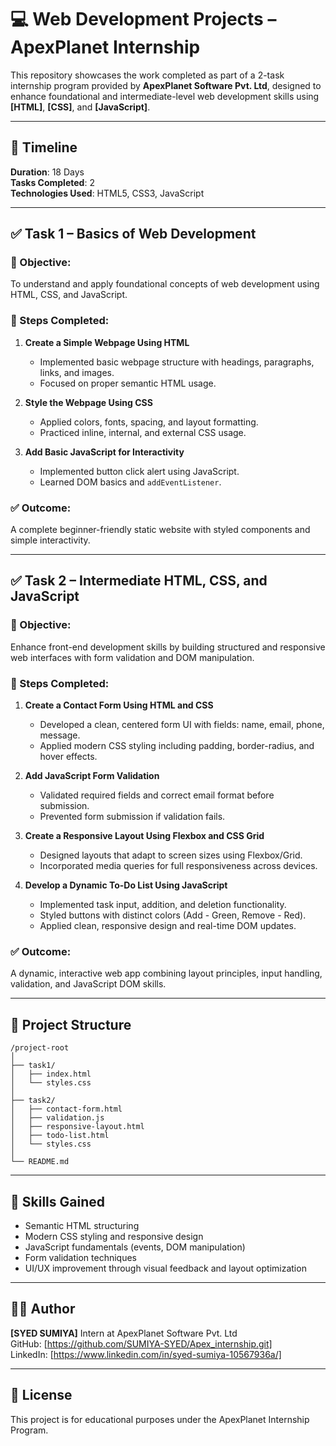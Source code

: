 
# 💻 Web Development Projects – ApexPlanet Internship

This repository showcases the work completed as part of a 2-task internship program provided by **ApexPlanet Software Pvt. Ltd**, designed to enhance foundational and intermediate-level web development skills using **[HTML]**, **[CSS]**, and **[JavaScript]**.

---

## 📅 Timeline
**Duration**: 18 Days  
**Tasks Completed**: 2  
**Technologies Used**: HTML5, CSS3, JavaScript

---

## ✅ Task 1 – Basics of Web Development

### 🔹 Objective:
To understand and apply foundational concepts of web development using HTML, CSS, and JavaScript.

### 📌 Steps Completed:
1. **Create a Simple Webpage Using HTML**  
   - Implemented basic webpage structure with headings, paragraphs, links, and images.
   - Focused on proper semantic HTML usage.

2. **Style the Webpage Using CSS**  
   - Applied colors, fonts, spacing, and layout formatting.
   - Practiced inline, internal, and external CSS usage.

3. **Add Basic JavaScript for Interactivity**  
   - Implemented button click alert using JavaScript.
   - Learned DOM basics and `addEventListener`.

### ✅ Outcome:
A complete beginner-friendly static website with styled components and simple interactivity.

---

## ✅ Task 2 – Intermediate HTML, CSS, and JavaScript

### 🔹 Objective:
Enhance front-end development skills by building structured and responsive web interfaces with form validation and DOM manipulation.

### 📌 Steps Completed:
1. **Create a Contact Form Using HTML and CSS**  
   - Developed a clean, centered form UI with fields: name, email, phone, message.
   - Applied modern CSS styling including padding, border-radius, and hover effects.

2. **Add JavaScript Form Validation**  
   - Validated required fields and correct email format before submission.
   - Prevented form submission if validation fails.

3. **Create a Responsive Layout Using Flexbox and CSS Grid**  
   - Designed layouts that adapt to screen sizes using Flexbox/Grid.
   - Incorporated media queries for full responsiveness across devices.

4. **Develop a Dynamic To-Do List Using JavaScript**  
   - Implemented task input, addition, and deletion functionality.
   - Styled buttons with distinct colors (Add - Green, Remove - Red).
   - Applied clean, responsive design and real-time DOM updates.

### ✅ Outcome:
A dynamic, interactive web app combining layout principles, input handling, validation, and JavaScript DOM skills.

---

## 📂 Project Structure

```
/project-root
│
├── task1/
│   ├── index.html
│   └── styles.css
│
├── task2/
│   ├── contact-form.html
│   ├── validation.js
│   ├── responsive-layout.html
│   ├── todo-list.html
│   └── styles.css
│
└── README.md
```

---

## 🎯 Skills Gained

- Semantic HTML structuring
- Modern CSS styling and responsive design
- JavaScript fundamentals (events, DOM manipulation)
- Form validation techniques
- UI/UX improvement through visual feedback and layout optimization

---

## 👨‍💻 Author

**[SYED SUMIYA]**
Intern at ApexPlanet Software Pvt. Ltd  
GitHub: [https://github.com/SUMIYA-SYED/Apex_internship.git]  
LinkedIn: [https://www.linkedin.com/in/syed-sumiya-10567936a/]

---

## 📜 License

This project is for educational purposes under the ApexPlanet Internship Program.
